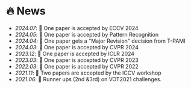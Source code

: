 # 🔥 News
- *2024.07*: 🎉 One paper is accepted by ECCV 2024
- *2024.05*: 🎉 One paper is accepted by Pattern Recognition
- *2024.04*: 🎉 One paper gets a "Major Revision" decision from T-PAMI
- *2024.03*: 🎉 One paper is accepted by CVPR 2024
- *2023.12*: 🎉 One paper is accepted by ICLR 2024
- *2023.03*: 🎉 One paper is accepted by CVPR 2023
- *2022.03*: 🎉 One paper is accepted by CVPR 2022
- *2021.11*: 🎉 Two papers are accepted by the ICCV workshop
- *2021.06*: 🎉 Runner ups (2nd &3rd) on VOT2021 challenges. 

